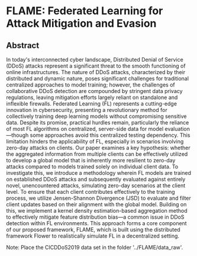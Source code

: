 # FLAME: Federated Learning for Attack Mitigation and Evasion



## Abstract
In today's interconnected cyber landscape, Distributed Denial of Service (DDoS) attacks represent a significant threat to the smooth functioning of online infrastructures. 
The nature of DDoS attacks, characterized by their distributed and dynamic nature, poses significant challenges for traditional centralized approaches to model training; however, the challenges of collaborative DDoS detection are compounded by stringent data privacy regulations, leaving mitigation efforts largely reliant on standalone and inflexible firewalls. Federated Learning (FL) represents a cutting-edge innovation in cybersecurity, presenting a revolutionary method for collectively training deep learning models without compromising sensitive data. Despite its promise, practical hurdles remain, particularly the reliance of most FL algorithms on centralized, server-side data for model evaluation—though some approaches avoid this centralized testing dependency.
This limitation hinders the applicability of FL, especially in scenarios involving zero-day attacks on clients. Our paper examines a key hypothesis: whether the aggregated information from multiple clients can be effectively utilized to develop a global model that is inherently more resilient to zero-day attacks compared to models trained solely on individual client data. To investigate this, we introduce a methodology wherein FL models are trained on established DDoS attacks and subsequently evaluated against entirely novel, unencountered attacks, simulating zero-day scenarios at the client level. To ensure that each client contributes effectively to the training process, we utilize Jensen-Shannon Divergence (JSD) to evaluate and filter client updates based on their alignment with the global model. Building on this, we implement a kernel density estimation-based aggregation method to effectively mitigate feature distribution bias—a common issue in DDoS detection within FL environments. This approach forms a core component of our proposed framework, FLAME, which is built using the distributed framework Flower to realistically simulate FL in a decentralized setting.



Note: Place the CICDDoS2019 data set in the folder '../FLAME/data_raw'.
